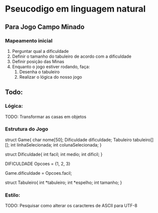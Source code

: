 # Pseucodigo em linguagem natural
## Para Jogo Campo Minado

### Mapeamento inicial
1. Perguntar qual a dificuldade
2. Definir o tamanho do tabuleiro de acordo com a dificuldade
3. Definir posição das Minas
4. Enquanto o jogo estiver rodando, faça:
   1. Desenha o tabuleiro
   2. Realizar o lógica do nosso jogo

## Todo:

### Lógica:
TODO: Transformar as casas em objetos

### Estrutura do Jogo

struct Game{
  char nome[50];
  Dificuldade dificuldade;
  Tabuleiro tabuleiro[][];
  int linhaSelecionada;
  int colunaSelecionada;
}

struct Dificuldade{
  int facil;
  int medio;
  int dificil;
}

DIFICULDADE Opcoes = {1, 2, 3}

Game.dificuldade = Opcoes.facil;

struct Tabuleiro{
  int *tabuleiro;
  int *espelho;
  int tamanho;
}

### Estilo:
TODO: Pesquisar como alterar os caracteres de ASCII para UTF-8

